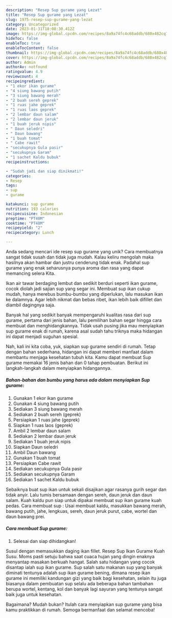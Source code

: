 ```yaml
---
description: "Resep Sup gurame yang Lezat"
title: "Resep Sup gurame yang Lezat"
slug: 1975-resep-sup-gurame-yang-lezat
category: Uncategorized
date: 2023-01-31T18:08:30.412Z
image: https://img-global.cpcdn.com/recipes/8a9a74fc4c68addb/680x482cq70/sup-gurame-foto-resep-utama.jpg
hideToc: false
enableToc: true
enableTocContent: false
thumbnail: https://img-global.cpcdn.com/recipes/8a9a74fc4c68addb/680x482cq70/sup-gurame-foto-resep-utama.jpg
cover: https://img-global.cpcdn.com/recipes/8a9a74fc4c68addb/680x482cq70/sup-gurame-foto-resep-utama.jpg
author: Admin
authorAv: notfound
ratingvalue: 4.9
reviewcount: 4
recipeingredient:
- "1 ekor ikan gurame"
- "4 siung bawang putih"
- "3 siung bawang merah"
- "2 buah sereh geprek"
- "1 ruas jahe geprek"
- "1 ruas laos geprek"
- "2 lembar daun salam"
- "2 lembar daun jeruk"
- "1 buah jeruk nipis"
- " Daun seledri"
- " Daun bawang"
- "1 buah tomat"
- " Cabe rawit"
- "secukupnya Gula pasir"
- "secukupnya Garam"
- "1 sachet Kaldu bubuk"
recipeinstructions:

- "Sudah jadi dan siap dinikmati!"
categories:
- Resep
tags:
- sup
- gurame

katakunci: sup gurame 
nutrition: 193 calories
recipecuisine: Indonesian
preptime: "PT40M"
cooktime: "PT48M"
recipeyield: "2"
recipecategory: Lunch

---
```





Anda sedang mencari ide resep sup gurame yang unik? Cara membuatnya sangat tidak susah dan tidak juga mudah. Kalau keliru mengolah maka hasilnya akan hambar dan justru cenderung tidak enak. Padahal sup gurame yang enak seharusnya punya aroma dan rasa yang dapat memancing selera Kita.





Ikan air tawar berdaging lembut dan sedikit berduri seperti ikan gurame, cocok diolah jadi sajian sup yang segar ini. Membuat sup ikan cukup mudah, hanya merebus bumbu-bumbu yang diperlukan, lalu masukan ikan ke dalamnya. Agar lebih nikmat dan bebas ribet, ikan lebih baik difillet dan diambil dagingnya saja.

Banyak hal yang sedikit banyak mempengaruhi kualitas rasa dari sup gurame, pertama dari jenis bahan, lalu pemilihan bahan segar hingga cara membuat dan menghidangkannya. Tidak usah pusing jika mau menyiapkan sup gurame enak di rumah, karena asal sudah tahu triknya maka hidangan ini dapat menjadi suguhan spesial.






Nah, kali ini kita coba, yuk, siapkan sup gurame sendiri di rumah. Tetap dengan bahan sederhana, hidangan ini dapat memberi manfaat dalam membantu menjaga kesehatan tubuh kita. Kamu dapat membuat Sup gurame memakai 16 jenis bahan dan 0 tahap pembuatan. Berikut ini langkah-langkah dalam menyiapkan hidangannya.

<!--inarticleads1-->

##### Bahan-bahan dan bumbu yang harus ada dalam menyiapkan Sup gurame:

1. Gunakan 1 ekor ikan gurame
1. Gunakan 4 siung bawang putih
1. Sediakan 3 siung bawang merah
1. Sediakan 2 buah sereh (geprek)
1. Persiapkan 1 ruas jahe (geprek)
1. Siapkan 1 ruas laos (geprek)
1. Ambil 2 lembar daun salam
1. Sediakan 2 lembar daun jeruk
1. Sediakan 1 buah jeruk nipis
1. Siapkan  Daun seledri
1. Ambil  Daun bawang
1. Gunakan 1 buah tomat
1. Persiapkan  Cabe rawit
1. Sediakan secukupnya Gula pasir
1. Sediakan secukupnya Garam
1. Sediakan 1 sachet Kaldu bubuk


Sebaiknya buat sup ikan untuk sekali disajikan agar rasanya gurih segar dan tidak anyir. Lalu tumis bersamaan dengan sereh, daun jeruk dan daun salam. Kuah kaldu pun siap untuk dipakai membuat sup ikan gurame kuah pedas. Cara membuat sup : Usai membuat kaldu, masukkan bawang merah, bawang putih, jahe, lengkuas, sereh, daun jeruk purut, cabe, wortel dan daun bawang prei. 

<!--inarticleads2-->

##### Cara membuat Sup gurame:


1. Selesai dan siap dihidangkan!

Susul dengan memasukkan daging ikan fillet. Resep Sup Ikan Gurame Kuah Susu. Moms pasti setuju bahwa saat cuaca hujan yang dingin enaknya menyantap masakan berkuah hangat. Salah satu hidangan yang cocok disantap ialah sup ikan gurame. Sup salah satu makanan sup yang banyak diminati tentunya adalah sup ikan gurame bening, dimana resep ikan gurame ini memiliki kandungan gizi yang baik bagi kesehatan, selain itu juga biasanya dalam pembuatan sup selalu ada beberapa bahan tambahan berupa wortel, kentang, kol dan banyak lagi sayuran yang tentunya sangat baik juga untuk kesehatan. 

Bagaimana? Mudah bukan? Itulah cara menyiapkan sup gurame yang bisa kamu praktikkan di rumah. Semoga bermanfaat dan selamat mencoba!
